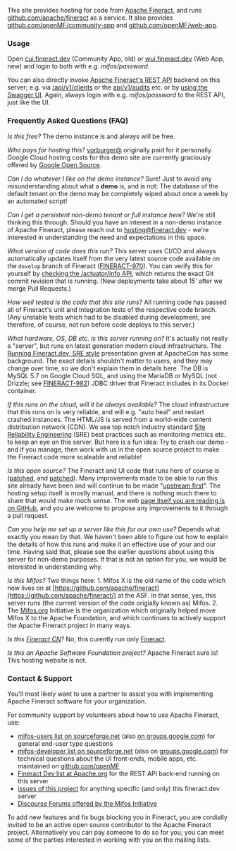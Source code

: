This site provides hosting for code from [Apache Fineract](https://fineract.apache.org), and runs [github.com/apache/fineract](https://github.com/apache/fineract/) as a service.
It also provides [github.com/openMF/community-app](https://github.com/openMF/community-app) and [github.com/openMF/web-app](https://github.com/openMF/web-app/).


### Usage

Open [cui.fineract.dev](https://cui.fineract.dev/?baseApiUrl=https://demo.fineract.dev&tenantIdentifier=default) (Community App, old) or [wui.fineract.dev](https://wui.fineract.dev) (Web App, new) and login to both with e.g. _mifos/password_.

You can also directly invoke [Apache Fineract's REST API](https://demo.fineract.dev/fineract-provider/api-docs/apiLive.htm) backend on this server; e.g. via [/api/v1/clients](https://demo.fineract.dev/fineract-provider/api/v1/clients?tenantIdentifier=default) or the [api/v1/audits](https://demo.fineract.dev/fineract-provider/api/v1/audits?tenantIdentifier=default) etc. or by [using the Swagger UI](https://demo.fineract.dev/fineract-provider/swagger-ui/index.html).  Again, always login with e.g. _mifos/password_ to the REST API, just like the UI.


### Frequently Asked Questions (FAQ)

*Is this free?*  The demo instance is and always will be free.

*Who pays for hosting this?*  [vorburger@](https://github.com/vorburger) originally paid for it personally.  Google Cloud hosting costs for this demo site are currently graciously offered by [Google Open Source](https://opensource.google/).

*Can I do whatever I like on the demo instance?*  Sure! Just to avoid any misunderstanding about what a **demo** is, and is not: The database of the default tenant on the demo may be completely wiped about once a week by an automated script!

*Can I get a persistent non-demo tenant or full instance here?*  We're still thinking this through.  Should you have an interest in a non-demo instance of Apache Fineract, please reach out to [hosting@fineract.dev](mailto:hosting@fineract.dev?subject=[www.fineract.dev]) - we're interested in understanding the need and expectations in this space.

*What version of code does this run?*  This server uses CI/CD and always automatically updates itself from the very latest source code available on the `develop` branch of Fineract ([FINERACT-970](https://issues.apache.org/jira/browse/FINERACT-970)).  You can verify this for yourself by [checking the /actuator/info API](https://demo.fineract.dev/fineract-provider/actuator/info), which returns the exact Git commit revision that is running.  (New deployments take about 15' after we merge Pull Requests.)

*How well tested is the code that this site runs?*  All running code has passed all of Fineract's unit and integration tests of the respective code branch.  (Any unstable tests which had to be disabled during development, are therefore, of course, not run before code deploys to this server.)

*What hardware, OS, DB etc. is this server running on?*  It's actually not really a "server", but runs on latest generation modern cloud infrastructure.  The [Running Fineract.dev, SRE style](https://docs.google.com/presentation/d/1-VP4bNkc5kZ3B0yme_vYLiY1qpswnfz8ainnX5fp3l8/) presentation given at ApacheCon has some background. The exact details shouldn't matter to users, and they may change over time, so we don't explain them in details here.  The DB is MySQL 5.7 on Google Cloud SQL, and using the MariaDB or MySQL (not Drizzle; see [FINERACT-982](https://issues.apache.org/jira/browse/FINERACT-982)) JDBC driver that Fineract includes in its Docker container.

*If this runs on the cloud, will it be always available?*  The cloud infrastructure  that this runs on is very reliable, and will e.g. "auto heal" and restart crashed instances.  The HTML/JS is served from a world-wide content distribution network (CDN).  We use top notch industry standard [Site Reliability Engineering](https://landing.google.com/sre/books/) (SRE) best practices such as monitoring metrics etc. to keep an eye on this server.  But here is a fun idea: Try to crash our demo - and if you manage, then work with us in the open source project to make the Fineract code more scaleable and reliable!

*Is this open source?*  The Fineract and UI code that runs here of course is
([patched](https://github.com/openMF/community-app/compare/develop...vorburger:firebase), and
[patched](https://github.com/openMF/web-app/compare/master...vorburger:fineract.dev)).
Many improvements made to be able to run this site already have been and will continue to be made "[upstream first](https://www.youtube.com/watch?v=PQloi5Z-0rQ)".  The hosting setup itself is mostly manual, and there is nothing much there to share that would make much sense.  The web [page itself you are reading is on GitHub](https://github.com/vorburger/www.fineract.dev/blob/master/README.md), and you are welcome to propose any improvements to it through a pull request.

*Can you help me set up a server like this for our own use?*  Depends what exactly you mean by that.  We haven't been able to figure out how to explain the details of how this runs and make it an effective use of your and our time.  Having said that, please see the earlier questions about using this server for non-demo purposes.  If that is not an option for you, we would be interested in understanding why.

*Is this Mifos?*  Two things here:  1. Mifos X is the old name of the code which now lives on at [https://github.com/apache/fineract](https://github.com/apache/fineract/)  at the ASF. In that sense, yes, this server runs (the current version of the code origially known as) Mifos.  2. The [Mifos.org](https://mifos.org) Initiative is the organization which originally helped move Mifos X to the Apache Foundation, and which continues to actively support the Apache Fineract project in many ways.

*Is this [Fineract CN](https://github.com/search?q=org%3Aapache+fineract-cn&unscoped_q=fineract-cn)?* No, this curently run only [Fineract](https://github.com/apache/fineract).

*Is this an Apache Software Foundation project?* Apache Fineract sure is! This hosting website is not.


### Contact & Support

You'll most likely want to use a partner to assist you with implementing Apache Fineract software for your organization.

For community support by volunteers about how to use Apache Fineract, use:

* [mifos-users list on sourceforge.net](https://sourceforge.net/projects/mifos/lists/mifos-users) (also [on groups.google.com](https://groups.google.com/forum/#!forum/mifosusers)) for general end-user type questions
* [mifos-developer list on sourceforge.net](https://sourceforge.net/projects/mifos/lists/mifos-developer) (also on [groups.google.com](https://groups.google.com/forum/#!forum/mifosdeveloper)) for technical questions about the UI front-ends, mobile apps, etc. maintained on [github.com/openMF](https://github.com/openMF/)
* [Fineract Dev list at Apache.org](https://fineract.apache.org/) for the REST API back-end running on this server
* [issues of this project](https://github.com/vorburger/www.fineract.dev/issues) for anything specific (and only) this fineract.dev server
* [Discourse Forums offered by the Mifos Initiative](https://discourse.mifos.org)

To add new features and fix bugs blocking you in Fineract, you are cordially invited to be an active open source contributor to the Apache Fineract project.  Alternatively you can pay someone to do so for you; you can meet some of the parties interested in working with you on the mailing lists.
